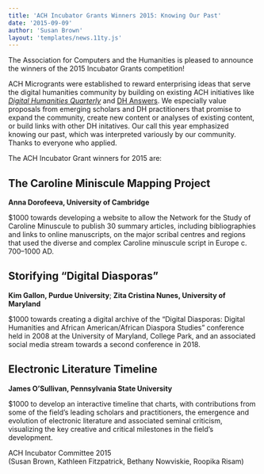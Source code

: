 ```yaml
---
title: 'ACH Incubator Grants Winners 2015: Knowing Our Past'
date: '2015-09-09'
author: 'Susan Brown'
layout: 'templates/news.11ty.js'
---
```

The Association for Computers and the Humanities is pleased to announce the winners of the 2015 Incubator Grants competition!

ACH Microgrants were established to reward enterprising ideas that serve the digital humanities community by building on existing ACH initiatives like *[Digital Humanities Quarterly](http://digitalhumanities.org/dhq/)* and [DH Answers](http://digitalhumanities.org/answers). We especially value proposals from emerging scholars and DH practitioners that promise to expand the community, create new content or analyses of existing content, or build links with other DH initatives. Our call this year emphasized knowing our past, which was interpreted variously by our community. Thanks to everyone who applied.

The ACH Incubator Grant winners for 2015 are:

## The Caroline Miniscule Mapping Project

**Anna Dorofeeva, University of Cambridge**

$1000 towards developing a website to allow the Network for the Study of Caroline Minuscule to publish 30 summary articles, including bibliographies and links to online manuscripts, on the major scribal centres and regions that used the diverse and complex Caroline minuscule script in Europe c. 700–1000 AD.

## Storifying “Digital Diasporas”

**Kim Gallon, Purdue University**; **Zita Cristina Nunes, University of Maryland**

$1000 towards creating a digital archive of the “Digital Diasporas: Digital Humanities and African American/African Diaspora Studies” conference held in 2008 at the University of Maryland, College Park, and an associated social media stream towards a second conference in 2018.

## Electronic Literature Timeline

**James O’Sullivan, Pennsylvania State University**

$1000 to develop an interactive timeline that charts, with contributions from some of the field’s leading scholars and practitioners, the emergence and evolution of electronic literature and associated seminal criticism, visualizing the key creative and critical milestones in the field’s development.

ACH Incubator Committee 2015  
(Susan Brown, Kathleen Fitzpatrick, Bethany Nowviskie, Roopika Risam)
